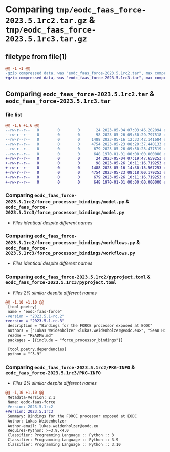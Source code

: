 # Comparing `tmp/eodc_faas_force-2023.5.1rc2.tar.gz` & `tmp/eodc_faas_force-2023.5.1rc3.tar.gz`

## filetype from file(1)

```diff
@@ -1 +1 @@
-gzip compressed data, was "eodc_faas_force-2023.5.1rc2.tar", max compression
+gzip compressed data, was "eodc_faas_force-2023.5.1rc3.tar", max compression
```

## Comparing `eodc_faas_force-2023.5.1rc2.tar` & `eodc_faas_force-2023.5.1rc3.tar`

### file list

```diff
@@ -1,6 +1,6 @@
--rw-r--r--   0        0        0       24 2023-05-04 07:03:46.202094 eodc_faas_force-2023.5.1rc2/README.md
--rw-r--r--   0        0        0       98 2023-05-26 09:50:29.797518 eodc_faas_force-2023.5.1rc2/force_processor_bindings/__init__.py
--rw-r--r--   0        0        0     1488 2023-05-16 12:33:42.141684 eodc_faas_force-2023.5.1rc2/force_processor_bindings/model.py
--rw-r--r--   0        0        0     4754 2023-05-23 08:20:37.440133 eodc_faas_force-2023.5.1rc2/force_processor_bindings/workflows.py
--rw-r--r--   0        0        0      679 2023-05-26 09:50:23.477519 eodc_faas_force-2023.5.1rc2/pyproject.toml
--rw-r--r--   0        0        0      648 1970-01-01 00:00:00.000000 eodc_faas_force-2023.5.1rc2/PKG-INFO
+-rw-r--r--   0        0        0       24 2023-05-04 07:19:47.659253 eodc_faas_force-2023.5.1rc3/README.md
+-rw-r--r--   0        0        0       98 2023-05-26 10:11:16.719253 eodc_faas_force-2023.5.1rc3/force_processor_bindings/__init__.py
+-rw-r--r--   0        0        0     1488 2023-05-16 14:30:15.567253 eodc_faas_force-2023.5.1rc3/force_processor_bindings/model.py
+-rw-r--r--   0        0        0     4754 2023-05-23 08:18:00.179253 eodc_faas_force-2023.5.1rc3/force_processor_bindings/workflows.py
+-rw-r--r--   0        0        0      679 2023-05-26 10:11:16.719253 eodc_faas_force-2023.5.1rc3/pyproject.toml
+-rw-r--r--   0        0        0      648 1970-01-01 00:00:00.000000 eodc_faas_force-2023.5.1rc3/PKG-INFO
```

### Comparing `eodc_faas_force-2023.5.1rc2/force_processor_bindings/model.py` & `eodc_faas_force-2023.5.1rc3/force_processor_bindings/model.py`

 * *Files identical despite different names*

### Comparing `eodc_faas_force-2023.5.1rc2/force_processor_bindings/workflows.py` & `eodc_faas_force-2023.5.1rc3/force_processor_bindings/workflows.py`

 * *Files identical despite different names*

### Comparing `eodc_faas_force-2023.5.1rc2/pyproject.toml` & `eodc_faas_force-2023.5.1rc3/pyproject.toml`

 * *Files 2% similar despite different names*

```diff
@@ -1,10 +1,10 @@
 [tool.poetry]
 name = "eodc-faas-force"
-version = "2023.5.1-rc.2"
+version = "2023.5.1-rc.3"
 description = "Bindings for the FORCE processor exposed at EODC"
 authors = ["Lukas Weidenholzer <lukas.weidenholzer@eodc.eu>", "Sean Hoyal <sean.hoyal@eodc.eu>", "Valentina Hutter <valentina.hutter@eodc.eu>"]
 readme = "README.md"
 packages = [{include = "force_processor_bindings"}]
 
 [tool.poetry.dependencies]
 python = "^3.9"
```

### Comparing `eodc_faas_force-2023.5.1rc2/PKG-INFO` & `eodc_faas_force-2023.5.1rc3/PKG-INFO`

 * *Files 2% similar despite different names*

```diff
@@ -1,10 +1,10 @@
 Metadata-Version: 2.1
 Name: eodc-faas-force
-Version: 2023.5.1rc2
+Version: 2023.5.1rc3
 Summary: Bindings for the FORCE processor exposed at EODC
 Author: Lukas Weidenholzer
 Author-email: lukas.weidenholzer@eodc.eu
 Requires-Python: >=3.9,<4.0
 Classifier: Programming Language :: Python :: 3
 Classifier: Programming Language :: Python :: 3.9
 Classifier: Programming Language :: Python :: 3.10
```

